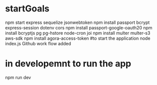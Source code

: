 # startGoals

npm start
express
sequelize
jsonwebtoken
npm install passport bcrypt express-session
dotenv
cors
npm install passport-google-oauth20
npm install bcryptjs
pg pg-hstore
node-cron
joi
npm install multer multer-s3 aws-sdk
npm install agora-access-token
#to start the application
node index.js
Github work flow added

# in developemnt to run the app

npm run dev
